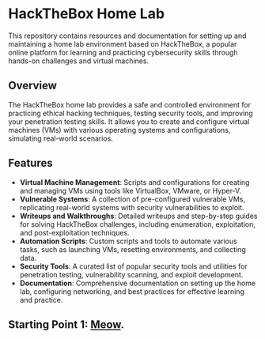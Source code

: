 # HackTheBox Home Lab

This repository contains resources and documentation for setting up and maintaining a home lab environment based on HackTheBox, a popular online platform for learning and practicing cybersecurity skills through hands-on challenges and virtual machines.

## Overview

The HackTheBox home lab provides a safe and controlled environment for practicing ethical hacking techniques, testing security tools, and improving your penetration testing skills. It allows you to create and configure virtual machines (VMs) with various operating systems and configurations, simulating real-world scenarios.

## Features

- **Virtual Machine Management**: Scripts and configurations for creating and managing VMs using tools like VirtualBox, VMware, or Hyper-V.
- **Vulnerable Systems**: A collection of pre-configured vulnerable VMs, replicating real-world systems with security vulnerabilities to exploit.
- **Writeups and Walkthroughs**: Detailed writeups and step-by-step guides for solving HackTheBox challenges, including enumeration, exploitation, and post-exploitation techniques.
- **Automation Scripts**: Custom scripts and tools to automate various tasks, such as launching VMs, resetting environments, and collecting data.
- **Security Tools**: A curated list of popular security tools and utilities for penetration testing, vulnerability scanning, and exploit development.
- **Documentation**: Comprehensive documentation on setting up the home lab, configuring networking, and best practices for effective learning and practice.


## Starting Point 1: [Meow](https://github.com/EwanDouglas/HackTheBox-Meow/blob/main/Meow.md).
